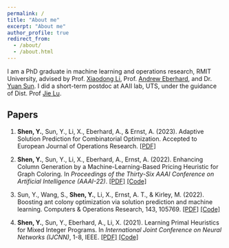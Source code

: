 ```yaml
---
permalink: /
title: "About me"
excerpt: "About me"
author_profile: true
redirect_from: 
  - /about/
  - /about.html
---
```


I am a PhD graduate in machine learning and operations research, RMIT University, advised by Prof. [Xiaodong Li](https://titan.csit.rmit.edu.au/~e46507), Prof. [Andrew Eberhard](https://www.rmit.edu.au/contact/staff-contacts/academic-staff/e/eberhard-professor-andrew), and Dr. [Yuan Sun](https://scholars.latrobe.edu.au/y6sun). I did a short-term postdoc at AAII lab, UTS, under the guidance of Dist. Prof [Jie Lu](https://profiles.uts.edu.au/jie.lu).



## Papers 
1. __Shen, Y.__, Sun, Y., Li, X., Eberhard, A., & Ernst, A. (2023). Adaptive Solution Prediction for Combinatorial Optimization. Accepted to European Journal of Operations Research. [[PDF]](https://arxiv.org/abs/2204.08700)

2. __Shen, Y.__, Sun, Y., Li, X., Eberhard, A., Ernst, A. (2022). Enhancing Column Generation by a Machine-Learning-Based Pricing Heuristic for Graph Coloring. In *Proceedings of the Thirty-Six AAAI Conference on Artificial Intelligence (AAAI-22)*. [[PDF]](https://arxiv.org/pdf/2112.04906.pdf) [[Code]](https://github.com/Joey-Shen/MLPH)

3. Sun, Y., Wang, S., __Shen, Y.__, Li, X., Ernst, A. T., & Kirley, M. (2022). Boosting ant colony optimization via solution prediction and machine learning. Computers & Operations Research, 143, 105769. [[PDF]](https://www.sciencedirect.com/science/article/pii/S0305054822000636) [[Code]](https://github.com/yuansuny/MLACO)

4. __Shen, Y.__, Sun, Y., Eberhard, A., Li, X. (2021). Learning Primal Heuristics for Mixed Integer Programs. In *International Joint Conference on Neural Networks (IJCNN)*, 1-8, IEEE. [[PDF]](https://arxiv.org/pdf/2107.00866.pdf) [[Code]](https://github.com/Joey-Shen/pb-dfs)

